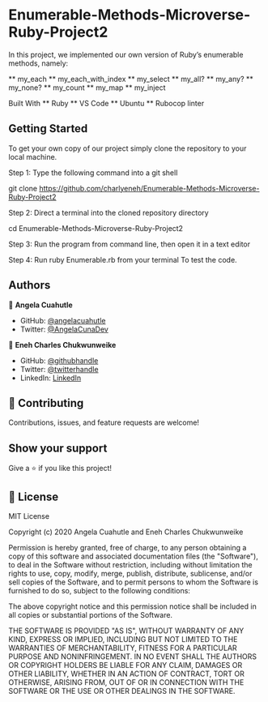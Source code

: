 # Enumerable-Methods-Microverse-Ruby-Project2
In this project, we implemented our own version of Ruby’s enumerable methods, namely:

** my_each
** my_each_with_index
** my_select
** my_all?
** my_any?
** my_none?
** my_count
** my_map
** my_inject

Built With
** Ruby
** VS Code
** Ubuntu
** Rubocop linter

## Getting Started

To get your own copy of our project simply clone the repository to your local machine.

Step 1: Type the following command into a git shell

git clone https://github.com/charlyeneh/Enumerable-Methods-Microverse-Ruby-Project2

Step 2: Direct a terminal into the cloned repository directory

cd Enumerable-Methods-Microverse-Ruby-Project2

Step 3: Run the program from command line, then open it in a text editor

Step 4: Run ruby Enumerable.rb from your terminal To test the code.

## Authors

👤 **Angela Cuahutle**
- GitHub: [@angelacuahutle](https://github.com/angelacuahutle)
- Twitter: [@AngelaCunaDev](https://twitter.com/AngelaCunaDev) 

👤 **Eneh Charles Chukwunweike**

- GitHub: [@githubhandle](https://github.com/charlyeneh)
- Twitter: [@twitterhandle](https://twitter.com/ProgrammerBaby?s=09)
- LinkedIn: [LinkedIn](https://www.linkedin.com/in/charles-chukwunweike-eneh-5345a2147)

## 🤝 Contributing

Contributions, issues, and feature requests are welcome!

## Show your support

Give a ⭐️ if you like this project!

## 📝 License

MIT License

Copyright (c) 2020 Angela Cuahutle and Eneh Charles Chukwunweike 

Permission is hereby granted, free of charge, to any person obtaining a copy
of this software and associated documentation files (the "Software"), to deal
in the Software without restriction, including without limitation the rights
to use, copy, modify, merge, publish, distribute, sublicense, and/or sell
copies of the Software, and to permit persons to whom the Software is
furnished to do so, subject to the following conditions:

The above copyright notice and this permission notice shall be included in all
copies or substantial portions of the Software.

THE SOFTWARE IS PROVIDED "AS IS", WITHOUT WARRANTY OF ANY KIND, EXPRESS OR
IMPLIED, INCLUDING BUT NOT LIMITED TO THE WARRANTIES OF MERCHANTABILITY,
FITNESS FOR A PARTICULAR PURPOSE AND NONINFRINGEMENT. IN NO EVENT SHALL THE
AUTHORS OR COPYRIGHT HOLDERS BE LIABLE FOR ANY CLAIM, DAMAGES OR OTHER
LIABILITY, WHETHER IN AN ACTION OF CONTRACT, TORT OR OTHERWISE, ARISING FROM,
OUT OF OR IN CONNECTION WITH THE SOFTWARE OR THE USE OR OTHER DEALINGS IN THE
SOFTWARE.
